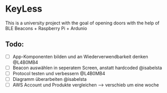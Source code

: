 # KeyLess

This is a university project with the goal of opening doors with the help of BLE Beacons + Raspberry Pi + Ardunio

## Todo:
- [ ] App-Komponenten bilden und an Wiederverwendbarkeit denken @L4B0MB4
- [ ] Beacon auswählen in seperatem Screen, anstatt hardcoded @isabelsta
- [ ] Protocol testen und verbessern @L4B0MB4
- [ ] Diagramm überarbeiten @isabelsta
- [ ] AWS Account und Produkte vergleichen --> verschieb um eine woche